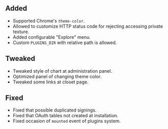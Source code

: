 ## Added

- Supported Chrome's `theme-color`.
- Allowed to customize HTTP status code for rejecting accessing private texture.
- Added configurable "Explore" menu.
- Custom `PLUGINS_DIR` with relative path is allowed.

## Tweaked

- Tweaked style of chart at administration panel.
- Optimized panel of changing theme color.
- Tweaked some links at closet page.

## Fixed

- Fixed that possible duplicated signings.
- Fixed that OAuth tables not created at installation.
- Fixed occasion of `mounted` event of plugins system.
